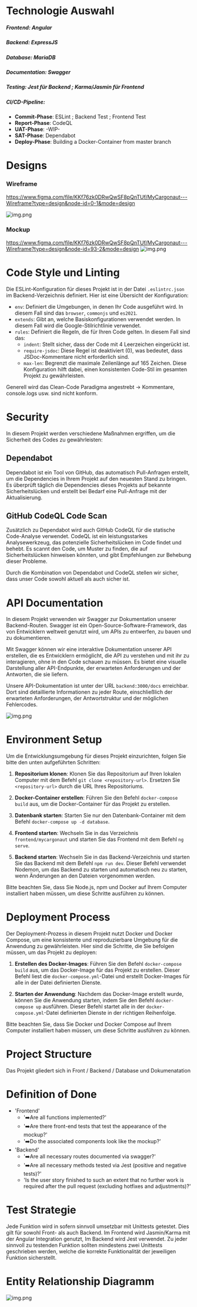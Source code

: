 # Technologie Auswahl
##### **Frontend**: Angular
##### **Backend**: ExpressJS
##### **Database**: MariaDB
##### **Documentation**: Swagger
##### **Testing**: Jest für Backend ; Karma/Jasmin für Frontend
##### **CI/CD-Pipeline**:
* **Commit-Phase**: ESLint ; Backend Test ; Frontend Test
* **Report-Phase**: CodeQL
* **UAT-Phase**: -WIP-
* **SAT-Phase**: Dependabot
* **Deploy-Phase**: Building a Docker-Container from master branch

# Designs
### Wireframe

 https://www.figma.com/file/KKf76zk0DRwQwSF8pQnTUf/MyCargonaut---Wireframe?type=design&node-id=0-1&mode=design

![img.png](images/Wireframe.png)

### Mockup
https://www.figma.com/file/KKf76zk0DRwQwSF8pQnTUf/MyCargonaut---Wireframe?type=design&node-id=93-2&mode=design
![img.png](images/Mockup.png)

# Code Style und Linting
Die ESLint-Konfiguration für dieses Projekt ist in der Datei `.eslintrc.json` im Backend-Verzeichnis definiert. Hier ist eine Übersicht der Konfiguration:

- `env`: Definiert die Umgebungen, in denen Ihr Code ausgeführt wird. In diesem Fall sind das `browser`, `commonjs` und `es2021`.
- `extends`: Gibt an, welche Basiskonfigurationen verwendet werden. In diesem Fall wird die Google-Stilrichtlinie verwendet.
- `rules`: Definiert die Regeln, die für Ihren Code gelten. In diesem Fall sind das:
    - `indent`: Stellt sicher, dass der Code mit 4 Leerzeichen eingerückt ist.
    - `require-jsdoc`: Diese Regel ist deaktiviert (0), was bedeutet, dass JSDoc-Kommentare nicht erforderlich sind.
    - `max-len`: Begrenzt die maximale Zeilenlänge auf 165 Zeichen.
Diese Konfiguration hilft dabei, einen konsistenten Code-Stil im gesamten Projekt zu gewährleisten.

Generell wird das Clean-Code Paradigma angestrebt -> Kommentare, console.logs usw. sind nicht konform.

# Security
In diesem Projekt werden verschiedene Maßnahmen ergriffen, um die Sicherheit des Codes zu gewährleisten:

## Dependabot
Dependabot ist ein Tool von GitHub, das automatisch Pull-Anfragen erstellt, um die Dependencies in Ihrem Projekt auf den neuesten Stand zu bringen. Es überprüft täglich die Dependencies dieses Projekts auf bekannte Sicherheitslücken und erstellt bei Bedarf eine Pull-Anfrage mit der Aktualisierung.

## GitHub CodeQL Code Scan
Zusätzlich zu Dependabot wird auch GitHub CodeQL für die statische Code-Analyse verwendet. CodeQL ist ein leistungsstarkes Analysewerkzeug, das potenzielle Sicherheitslücken im Code findet und behebt. Es scannt den Code, um Muster zu finden, die auf Sicherheitslücken hinweisen könnten, und gibt Empfehlungen zur Behebung dieser Probleme.

Durch die Kombination von Dependabot und CodeQL stellen wir sicher, dass unser Code sowohl aktuell als auch sicher ist.

# API Documentation
In diesem Projekt verwenden wir Swagger zur Dokumentation unserer Backend-Routen. Swagger ist ein Open-Source-Software-Framework, das von Entwicklern weltweit genutzt wird, um APIs zu entwerfen, zu bauen und zu dokumentieren.

Mit Swagger können wir eine interaktive Dokumentation unserer API erstellen, die es Entwicklern ermöglicht, die API zu verstehen und mit ihr zu interagieren, ohne in den Code schauen zu müssen. Es bietet eine visuelle Darstellung aller API-Endpunkte, der erwarteten Anforderungen und der Antworten, die sie liefern.

Unsere API-Dokumentation ist unter der URL `backend:3000/docs` erreichbar. Dort sind detaillierte Informationen zu jeder Route, einschließlich der erwarteten Anforderungen, der Antwortstruktur und der möglichen Fehlercodes.

![img.png](images/Swagger_API_DOC.png)

# Environment Setup
Um die Entwicklungsumgebung für dieses Projekt einzurichten, folgen Sie bitte den unten aufgeführten Schritten:

1. **Repositorium klonen**: Klonen Sie das Repositorium auf Ihren lokalen Computer mit dem Befehl `git clone <repository-url>`. Ersetzen Sie `<repository-url>` durch die URL Ihres Repositoriums.

2. **Docker-Container erstellen**: Führen Sie den Befehl `docker-compose build` aus, um die Docker-Container für das Projekt zu erstellen.

3. **Datenbank starten**: Starten Sie nur den Datenbank-Container mit dem Befehl `docker-compose up -d database`.

4. **Frontend starten**: Wechseln Sie in das Verzeichnis `frontend/mycargonaut` und starten Sie das Frontend mit dem Befehl `ng serve`.

5. **Backend starten**: Wechseln Sie in das Backend-Verzeichnis und starten Sie das Backend mit dem Befehl `npm run dev`. Dieser Befehl verwendet Nodemon, um das Backend zu starten und automatisch neu zu starten, wenn Änderungen an den Dateien vorgenommen werden.

Bitte beachten Sie, dass Sie Node.js, npm und Docker auf Ihrem Computer installiert haben müssen, um diese Schritte ausführen zu können.

# Deployment Process

Der Deployment-Prozess in diesem Projekt nutzt Docker und Docker Compose, um eine konsistente und reproduzierbare Umgebung für die Anwendung zu gewährleisten. Hier sind die Schritte, die Sie befolgen müssen, um das Projekt zu deployen:

1. **Erstellen des Docker-Images**: Führen Sie den Befehl `docker-compose build` aus, um das Docker-Image für das Projekt zu erstellen. Dieser Befehl liest die `docker-compose.yml`-Datei und erstellt Docker-Images für alle in der Datei definierten Dienste.

2. **Starten der Anwendung**: Nachdem das Docker-Image erstellt wurde, können Sie die Anwendung starten, indem Sie den Befehl `docker-compose up` ausführen. Dieser Befehl startet alle in der `docker-compose.yml`-Datei definierten Dienste in der richtigen Reihenfolge.

Bitte beachten Sie, dass Sie Docker und Docker Compose auf Ihrem Computer installiert haben müssen, um diese Schritte ausführen zu können.

# Project Structure
Das Projekt gliedert sich in Front / Backend / Database und Dokumenatation

# Definition of Done
- 'Frontend'
  - '➡️Are all functions implemented?'
  - '➡️Are there front-end tests that test the appearance of the mockup?'
  - '➡️Do the associated components look like the mockup?'
- 'Backend'
  - '➡️Are all necessary routes documented via swagger?'
  - '➡️Are all necessary methods tested via Jest (positive and negative tests)?'
  - 'Is the user story finished to such an extent that no further work is required after the pull request (excluding hotfixes and adjustments)?'

# Test Strategie
Jede Funktion wird in sofern sinnvoll umsetzbar mit Unittests getestet. Dies gilt für sowohl Front- als auch Backend. Im Frontend wird Jasmin/Karma mit der Angular Integration genutzt, Im Backend wird Jest verwendet. Zu jeder sinnvoll zu testenden Funktion sollten mindestens zwei Unittests geschrieben werden, welche die korrekte Funktionalität der jeweiligen Funktion sicherstellt.

# Entity Relationship Diagramm
![img.png](images/ERDCargonaut.png)
